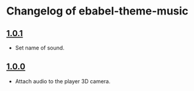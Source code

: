# Changelog of ebabel-theme-music

## [1.0.1](https://github.com/ebabel-games/ebabel-theme-music/releases/tag/v1.0.1)
- Set name of sound.

## [1.0.0](https://github.com/ebabel-games/ebabel-theme-music/releases/tag/v1.0.0)
- Attach audio to the player 3D camera.
